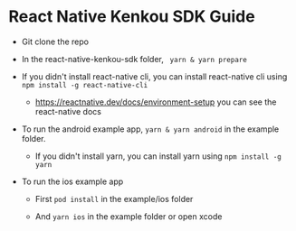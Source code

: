 # React Native Kenkou SDK Guide

+ Git clone the repo

+ In the react-native-kenkou-sdk folder, ``` yarn & yarn prepare```

+ If you didn't install react-native cli, you can install react-native cli using ```npm install -g react-native-cli```

  + https://reactnative.dev/docs/environment-setup you can see the react-native docs

+ To run the android example app, ```yarn & yarn android``` in the example folder.

  + If you didn't install yarn, you can install yarn using ```npm install -g yarn```

+ To run the ios example app

  + First ```pod install``` in the example/ios folder
  
  + And ```yarn ios``` in the example folder or open xcode  
